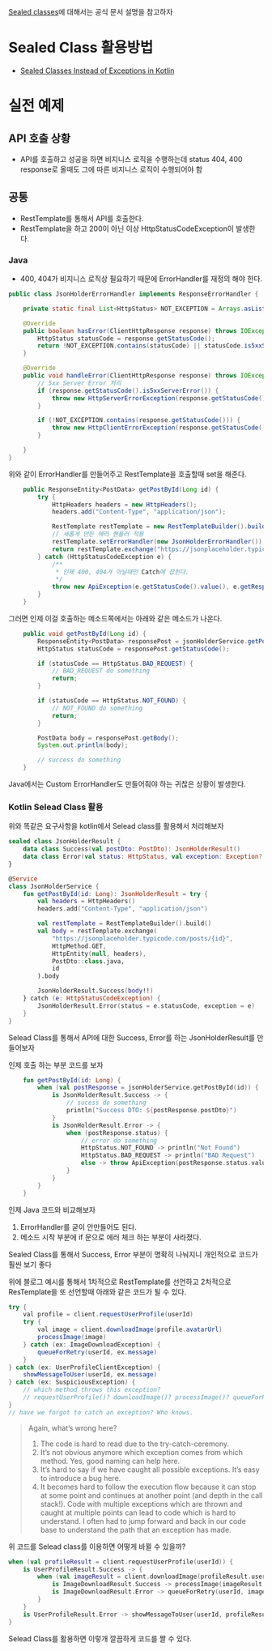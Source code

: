 [Sealed classes](https://kotlinlang.org/docs/sealed-classes.html)에 대해서는 공식 문서 설명을 참고하자

# Sealed Class 활용방법
- [Sealed Classes Instead of Exceptions in Kotlin](https://phauer.com/2019/sealed-classes-exceptions-kotlin/)

# 실전 예제
## API 호출 상황
- API를 호출하고 성공을 하면 비지니스 로직을 수행하는데 status 404, 400 response로 올때도 그에 따른 비지니스 로직이 수행되어야 함

## 공통
- RestTemplate를 통해서 API를 호출한다.
- RestTemplate을 하고 200이 아닌 이상 HttpStatusCodeException이 발생한다.

### Java
- 400, 404가 비지니스 로직상 필요하기 때문에 ErrorHandler를 재정의 해야 한다.

```java
public class JsonHolderErrorHandler implements ResponseErrorHandler {

    private static final List<HttpStatus> NOT_EXCEPTION = Arrays.asList(HttpStatus.BAD_REQUEST, HttpStatus.NOT_FOUND);

    @Override
    public boolean hasError(ClientHttpResponse response) throws IOException {
        HttpStatus statusCode = response.getStatusCode();
        return !NOT_EXCEPTION.contains(statusCode) || statusCode.is5xxServerError();
    }

    @Override
    public void handleError(ClientHttpResponse response) throws IOException {
        // 5xx Server Error 처리
        if (response.getStatusCode().is5xxServerError()) {
            throw new HttpServerErrorException(response.getStatusCode(), response.getStatusText());
        }

        if (!NOT_EXCEPTION.contains(response.getStatusCode())) {
            throw new HttpClientErrorException(response.getStatusCode(), response.getStatusText());
        }

    }
}
```

위와 같이 ErrorHandler를 만들어주고 RestTemplate을 호출할때 set을 해준다.

```java
    public ResponseEntity<PostData> getPostById(Long id) {
        try {
            HttpHeaders headers = new HttpHeaders();
            headers.add("Content-Type", "application/json");

            RestTemplate restTemplate = new RestTemplateBuilder().build();
            // 새롭게 만든 에러 핸들러 적용
            restTemplate.setErrorHandler(new JsonHolderErrorHandler());
            return restTemplate.exchange("https://jsonplaceholder.typicode.com/asd/{id}", HttpMethod.GET, new HttpEntity<>(null, headers), PostData.class, id);
        } catch (HttpStatusCodeException e) {
            /**
             * 인제 400, 404가 아닐때만 Catch에 잡힌다.
             */
            throw new ApiException(e.getStatusCode().value(), e.getResponseBodyAsString());
        }
    }
```

그러면 인제 이걸 호출하는 메소드쪽에서는 아래와 같은 메소드가 나온다.

```java
    public void getPostById(Long id) {
        ResponseEntity<PostData> responsePost = jsonHolderService.getPostById(id);
        HttpStatus statusCode = responsePost.getStatusCode();

        if (statusCode == HttpStatus.BAD_REQUEST) {
            // BAD_REQUEST do something
            return;
        }

        if (statusCode == HttpStatus.NOT_FOUND) {
            // NOT_FOUND do something
            return;
        }

        PostData body = responsePost.getBody();
        System.out.println(body);

        // success do something
    }
```

Java에서는 Custom ErrorHandler도 만들어줘야 하는 귀찮은 상황이 발생한다.

### Kotlin Selead Class 활용

위와 똑같은 요구사항을 kotlin에서 Selead class를 활용해서 처리해보자

```kotlin
sealed class JsonHolderResult {
    data class Success(val postDto: PostDto): JsonHolderResult()
    data class Error(val status: HttpStatus, val exception: Exception? = null): JsonHolderResult()
}

@Service
class JsonHolderService {
    fun getPostById(id: Long): JsonHolderResult = try {
        val headers = HttpHeaders()
        headers.add("Content-Type", "application/json")

        val restTemplate = RestTemplateBuilder().build()
        val body = restTemplate.exchange(
            "https://jsonplaceholder.typicode.com/posts/{id}",
            HttpMethod.GET,
            HttpEntity(null, headers),
            PostDto::class.java,
            id
        ).body

        JsonHolderResult.Success(body!!)
    } catch (e: HttpStatusCodeException) {
        JsonHolderResult.Error(status = e.statusCode, exception = e)
    }
}
```

Selead Class를 통해서 API에 대한 Success, Error를 하는 JsonHolderResult를 만들어보자

인제 호출 하는 부분 코드를 보자

```kotlin
    fun getPostById(id: Long) {
        when (val postResponse = jsonHolderService.getPostById(id)) {
            is JsonHolderResult.Success -> {
                // sucess do something
                println("Success DTO: ${postResponse.postDto}")
            }
            is JsonHolderResult.Error -> {
                when (postResponse.status) {
                    // error do something
                    HttpStatus.NOT_FOUND -> println("Not Found")
                    HttpStatus.BAD_REQUEST -> println("BAD Request")
                    else -> throw ApiException(postResponse.status.value(), postResponse.exception?.message)
                }
            }
        }
    }
```

인제 Java 코드와 비교해보자

1. ErrorHandler를 굳이 안만들어도 된다.
2. 메소드 시작 부분에 if 문으로 에러 체크 하는 부분이 사라졌다.

Sealed Class를 통해서 Success, Error 부분이 명확히 나눠지니 개인적으로 코드가 훨씬 보기 좋다

위에 블로그 예시를 통해서 1차적으로 RestTemplate를 선언하고 2차적으로 ResTemplate을 또 선언할때 아래와 같은 코드가 될 수 있다.

```java
try {
    val profile = client.requestUserProfile(userId)
    try {
        val image = client.downloadImage(profile.avatarUrl)
        processImage(image)
    } catch (ex: ImageDownloadException) {
        queueForRetry(userId, ex.message)
    }
} catch (ex: UserProfileClientException) {
    showMessageToUser(userId, ex.message)
} catch (ex: SuspiciousException) {
    // which method throws this exception?
    // requestUserProfile()? downloadImage()? processImage()? queueForRetry()?
}
// have we forgot to catch an exception? Who knows.
```

> Again, what’s wrong here?
>
> 1. The code is hard to read due to the try-catch-ceremony.
> 2. It’s not obvious anymore which exception comes from which method. Yes, good naming can help here.
> 3. It’s hard to say if we have caught all possible exceptions. It’s easy to introduce a bug here.
> 4. It becomes hard to follow the execution flow because it can stop at some point and continues at another point (and depth in the call stack!). Code with multiple exceptions which are thrown and caught at multiple points can lead to code which is hard to understand. I often had to jump forward and back in our code base to understand the path that an exception has made.


위 코드를 Selead class를 이용하면 어떻게 바뀔 수 있을까?

```kotlin
when (val profileResult = client.requestUserProfile(userId)) {
    is UserProfileResult.Success -> {
        when (val imageResult = client.downloadImage(profileResult.userProfile.avatarUrl)){
            is ImageDownloadResult.Success -> processImage(imageResult.image)
            is ImageDownloadResult.Error -> queueForRetry(userId, imageResult.message)
        }
    }
    is UserProfileResult.Error -> showMessageToUser(userId, profileResult.message)
}
```

Selead Class를 활용하면 이렇개 깔끔하게 코드를 짤 수 있다.